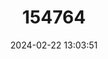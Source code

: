 ---
title: "154764"
category: "Opistognathus maxillosus"
draft: false
date: 2024-02-22 13:03:51
languages:
  Spanish; Castilian: ["Bocón Moteado", "Guardián Jaspeado"]
  Polish: ["Maksyla Antylska"]
  English: ["Mottled Jawfish"]
---
